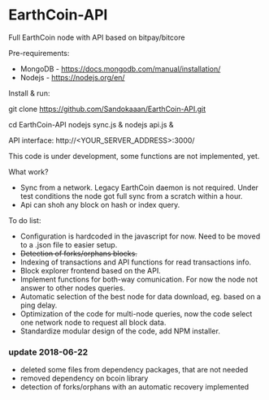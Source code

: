 # EarthCoin-API
Full EarthCoin node with API based on bitpay/bitcore


Pre-requirements:
- MongoDB - https://docs.mongodb.com/manual/installation/
- Nodejs - https://nodejs.org/en/


Install & run:

git clone https://github.com/Sandokaaan/EarthCoin-API.git 

cd EarthCoin-API
nodejs sync.js &
nodejs api.js &


API interface:
http://<YOUR_SERVER_ADDRESS>:3000/


This code is under development, some functions are not implemented, yet.


What work?
- Sync from a network. Legacy EarthCoin daemon is not required. Under test conditions the node got full sync from a scratch within a hour.
- Api can shoh any block on hash or index query.


To do list:
- Configuration is hardcoded in the javascript for now. Need to be moved to a .json file to easier setup.
- ~~Detection of forks/orphans blocks.~~
- Indexing of transactions and API functions for read transactions info.
- Block explorer frontend based on the API.
- Implement functions for both-way comunication. For now the node not answer to other nodes queries.
- Automatic selection of the best node for data download, eg. based on a ping delay.
- Optimization of the code for multi-node queries, now the code select one network node to request all block data.
- Standardize modular design of the code, add NPM installer.

### update 2018-06-22
- deleted some files from dependency packages, that are not needed
- removed dependency on bcoin library
- detection of forks/orphans with an automatic recovery implemented
